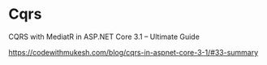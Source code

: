 # Cqrs
CQRS with MediatR in ASP.NET Core 3.1 – Ultimate Guide

https://codewithmukesh.com/blog/cqrs-in-aspnet-core-3-1/#33-summary
